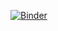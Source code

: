 [![Binder](https://mybinder.org/badge_logo.svg)](https://mybinder.org/v2/gh/brahehisu/PruebaBinder/HEAD)
